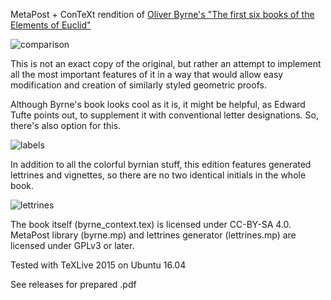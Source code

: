 MetaPost + ConTeXt rendition of [Oliver Byrne's "The first six books of the Elements of Euclid"](https://en.wikipedia.org/wiki/Oliver_Byrne_(mathematician)#Byrne.27s_Euclid)

![comparison](https://cloud.githubusercontent.com/assets/7447349/23476865/895fe97a-fed5-11e6-9955-6e9d92dde4a0.png)

This is not an exact copy of the original, but rather an attempt to implement all the most important features of it in a way that would allow easy modification and creation of similarly styled geometric proofs.

Although Byrne's book looks cool as it is, it might be helpful, as Edward Tufte points out, to supplement it with conventional letter designations. So, there's also option for this.

![labels](https://cloud.githubusercontent.com/assets/7447349/23476280/b528ed4c-fed3-11e6-8c36-0c47c6b3cb2b.png)

In addition to all the colorful byrnian stuff, this edition features generated lettrines and vignettes, so there are no two identical initials in the whole book.

![lettrines](https://cloud.githubusercontent.com/assets/7447349/23476281/b532416c-fed3-11e6-91aa-8a65e448bc6c.png)

The book itself (byrne_context.tex) is licensed under CC-BY-SA 4.0.
MetaPost library (byrne.mp) and lettrines generator (lettrines.mp) are licensed under GPLv3 or later.

Tested with TeXLive 2015 on Ubuntu 16.04

See releases for prepared .pdf
